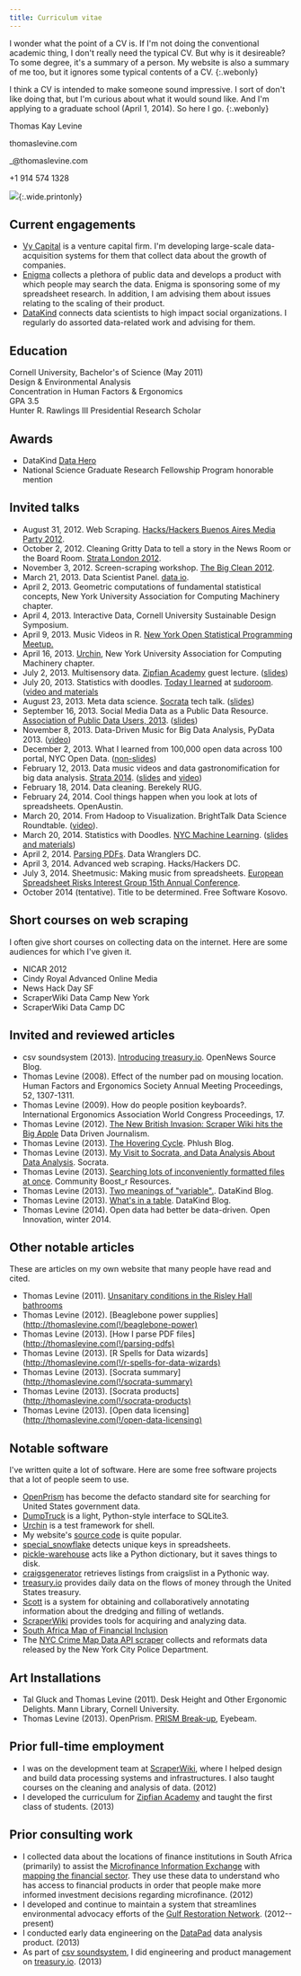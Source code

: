 ```yaml
---
title: Curriculum vitae
---
```

I wonder what the point of a CV is. If I'm not doing the conventional
academic thing, I don't really need the typical CV. But why is it desireable?
To some degree, it's a summary of a person. My website is also a summary
of me too, but it ignores some typical contents of a CV.
{:.webonly}

I think a CV is intended to make someone sound impressive. I sort
of don't like doing that, but I'm curious about what it would sound like.
And I'm applying to a graduate school (April 1, 2014). So here I go.
{:.webonly}

<p class="printonly">Thomas Kay Levine</p>
<p class="printonly">thomaslevine.com</p>
<p class="printonly">_@thomaslevine.com</p>
<p class="printonly">+1 914 574 1328</p>

![](/img/me.png){:.wide.printonly}

## Current engagements
* [Vy Capital](http://vycapital.com) is a venture capital firm.
    I'm developing large-scale data-acquisition systems
    for them that collect data about the growth of companies.
* [Enigma](https://enigma.io) collects a plethora of public
    data and develops a product with which people may search
    the data.
    Enigma is sponsoring some of my spreadsheet research.
    In addition, I am advising them about issues
    relating to the scaling of their product.
* [DataKind](http://datakind.org/) connects data scientists
    to high impact social organizations. I regularly do assorted
    data-related work and advising for them.

## Education
Cornell University, Bachelor's of Science (May 2011)<br>
Design & Environmental Analysis<br>
Concentration in Human Factors & Ergonomics<br>
GPA 3.5<br>
Hunter R. Rawlings III Presidential Research Scholar

## Awards
* DataKind [Data Hero](http://www.datakind.org/featuredvolunteers/thomas-levine/)
* National Science Graduate Research Fellowship Program honorable mention

## Invited talks
* August 31, 2012. Web Scraping. [Hacks/Hackers Buenos Aires Media Party 2012](http://www.mediaparty.info/).
* October 2, 2012. Cleaning Gritty Data to tell a story in the News Room or the Board Room.
    [Strata London 2012](http://strataconf.com/strataeu/public/schedule/detail/25890).
* November 3, 2012. Screen-scraping workshop. [The Big Clean 2012](http://bigclean.techlib.cz/en/805-workshop/).
* March 21, 2013. Data Scientist Panel. [data io](http://www.meetup.com/data-io/events/109303752/).
* April 2, 2013. Geometric computations of fundamental statistical concepts,
    New York University Association for Computing Machinery chapter.
* April 4, 2013. Interactive Data,
    Cornell University Sustainable Design Symposium.
* April 9, 2013. Music Videos in R.
    [New York Open Statistical Programming Meetup.](http://www.meetup.com/nyhackr/events/111193682/)
* April 16, 2013. <!-- ???? --> [Urchin](https://github.com/scraperwiki/urchin),
    New York University Association for Computing Machinery chapter.
* July 2, 2013. Multisensory data.
    [Zipfian Academy](http://zipfianacademy.com) guest lecture.
    ([slides](https://github.com/tlevine/multisensory-data-zipfian))
* July 20, 2013. Statistics with doodles.
  [Today I learned](https://sudoroom.org/wiki/Today_I_Learned#July_20:_Statistics_through_doodles:_Geometric_computations_of_fundamental_statistical_concepts)
  at [sudoroom](https://sudoroom.org).
  ([video and materials](http://thomaslevine.com(!/statistics-with-doodles-sudoroom))
* August 23, 2013. Meta data science.
    [Socrata](http://www.socrata.com/) tech talk.
    ([slides](https://github.com/tlevine/meta-data-science-socrata))
* September 16, 2013. Social Media Data as a Public Data Resource.
  [Association of Public Data Users, 2013](http://apdu.org/events/conference/apdu-2013/).
    ([slides](https://github.com/tlevine/social-media-public-data))
* November 8, 2013. Data-Driven Music for Big Data Analysis, PyData 2013.
    ([video](https://vimeo.com/79859345))
* December 2, 2013. What I learned from 100,000 open data across 100 portal, NYC Open Data.
    ([non-slides](http://thomaslevine.com/!/data-about-open-data-talk-december-2-2013/))
* February 12, 2013. Data music videos and data gastronomification for big data analysis.
    [Strata 2014](http://strataconf.com/strata2014/).
    ([slides](http://cdn.oreillystatic.com/en/assets/1/event/105/Music%20Videos%20and%20Gastronomification%20for%20Big%20Data%20Analysis%20Presentation.pdf)
    and [video](http://mediaservice.mirror-image.com/videos/7c2ae7a293147/assets/7938403/file.mp4))
* February 18, 2014. Data cleaning. Berekely RUG.
* February 24, 2014. Cool things happen when you look at lots of spreadsheets. OpenAustin.
* March 20, 2014. From Hadoop to Visualization. BrightTalk Data Science Roundtable.
    ([video](https://www.brighttalk.com/webcast/9059/103723)).
* March 20, 2014. Statistics with Doodles. [NYC Machine Learning](http://www.meetup.com/NYC-Machine-Learning/events/170546362/).
    ([slides and materials](http://thomaslevine.com/!/statistics-with-doodles-2014-03))
* April 2, 2014. [Parsing PDFs](http://www.meetup.com/Data-Wranglers-DC/events/160592492/).
    Data Wranglers DC.
* April 3, 2014. Advanced web scraping. Hacks/Hackers DC.
* July 3, 2014. Sheetmusic: Making music from spreadsheets.
    [European Spreadsheet Risks Interest Group 15th Annual Conference](http://www.eusprig.org/annual-conference.htm).
* October 2014 (tentative). Title to be determined. Free Software Kosovo.

## Short courses on web scraping
I often give short courses on collecting data on the internet.
Here are some audiences for which I've given it.

* NICAR 2012
* Cindy Royal Advanced Online Media
* News Hack Day SF
* ScraperWiki Data Camp New York
* ScraperWiki Data Camp DC

## Invited and reviewed articles
* csv soundsystem (2013). [Introducing treasury.io](https://source.opennews.org/en-US/articles/introducing-treasuryio/). OpenNews Source Blog.
* Thomas Levine (2008). Effect of the number pad on mousing location. Human Factors and Ergonomics Society Annual Meeting Proceedings, 52, 1307-1311.
* Thomas Levine (2009). How do people position keyboards?. International Ergonomics Association World Congress Proceedings, 17.
* Thomas Levine (2012).
    [The New British Invasion: Scraper Wiki hits the Big Apple](http://datadrivenjournalism.net/news_and_analysis/scraperwiki_new_york_data_camp)
    Data Driven Journalism.
* Thomas Levine (2013).
    [The Hovering Cycle](http://www.phlush.org/2013/02/23/the-hovering-cycle/).
    Phlush Blog.
* Thomas Levine (2013). [My Visit to Socrata, and Data Analysis About Data Analysis](http://www.socrata.com/blog/my-visit-to-socrata-and-data-analysis-about-data-analysis/). Socrata.
* Thomas Levine (2013). [Searching lots of inconveniently formatted files at once](http://communityboostr.org/resource/searching-lots-inconveniently-formatted-files-once). Community Boost\_r Resources.
* Thomas Levine (2013). [Two meanings of "variable".](http://www.datakind.org/blog/multiple-meanings-of-the-word-variable/). DataKind Blog.
* Thomas Levine (2013). [What's in a table](http://www.datakind.org/blog/whats-in-a-table/). DataKind Blog.
* Thomas Levine (2014). Open data had better be data-driven. Open Innovation, winter 2014.

## Other notable articles
These are articles on my own website that many people have read and cited.

* Thomas Levine (2011). [Unsanitary conditions in the Risley Hall bathrooms](http://thomaslevine.com/!/risley-toilets/)
* Thomas Levine (2012). [Beaglebone power supplies](http://thomaslevine.com(!/beaglebone-power)
* Thomas Levine (2013). [How I parse PDF files](http://thomaslevine.com(!/parsing-pdfs)
* Thomas Levine (2013). [R Spells for Data wizards](http://thomaslevine.com(!/r-spells-for-data-wizards)
* Thomas Levine (2013). [Socrata summary](http://thomaslevine.com(!/socrata-summary)
* Thomas Levine (2013). [Socrata products](http://thomaslevine.com(!/socrata-products)
* Thomas Levine (2013). [Open data licensing](http://thomaslevine.com(!/open-data-licensing)

## Notable software
I've written quite a lot of software. Here are some free software projects that a lot of people seem to use.

* [OpenPrism](http://openprism.thomaslevine.com) has become the defacto standard site for searching for United States government data.
* [DumpTruck](https://github.com/scraperwiki/dumptruck) is a light, Python-style interface to SQLite3.
* [Urchin](https://github.com/scraperwiki/urchin) is a test framework for shell.
* My website's [source code](https://github.com/tlevine/www.thomaslevine.com)
    is quite popular.
* [special_snowflake](https://pypi.python.org/pypi/special_snowflake)
    detects unique keys in spreadsheets.
* [pickle-warehouse](https://pypi.python.org/pypi/pickle-warehouse) acts like a
    Python dictionary, but it saves things to disk.
* [craigsgenerator](https://pypi.python.org/pypi/craigsgenerator) retrieves listings
    from craigslist in a Pythonic way.
* [treasury.io](http://treasury.io) provides daily data on the flows of money through
    the United States treasury.
* [Scott](https://github.com/tlevine/scott) is a system for obtaining and collaboratively
    annotating information about the dredging and filling of wetlands.
* [ScraperWiki](https://scraperwiki.com) provides tools for acquiring and analyzing data.
* [South Africa Map of Financial Inclusion](http://maps.mixmarket.org/south-africa/)
* The [NYC Crime Map Data API scraper](http://thomaslevine.com/!/nyc-crime-map)
  collects and reformats data released by the New York City Police Department.

## Art Installations

* Tal Gluck and Thomas Levine (2011). Desk Height and Other Ergonomic Delights. Mann Library, Cornell University.
* Thomas Levine (2013). OpenPrism. [PRISM Break-up](http://prismbreakup.org/#/exhibition), Eyebeam.

## Prior full-time employment
* I was on the development team at [ScraperWiki](https://scraperwiki.com),
    where I helped design and build data processing systems and infrastructures.
    I also taught courses on the cleaning and analysis of data. (2012)
* I developed the curriculum for [Zipfian Academy](http://zipfianacademy.com)
    and taught the first class of students. (2013)

## Prior consulting work
* I collected data about the locations of finance institutions in South
    Africa (primarily) to assist the
    [Microfinance Information Exchange](http://mixmarket.org) with
    [mapping the financial sector](http://www.themix.org/publications/mix-microfinance-world/2012/05/mapping-financial-sector-south-africa).
    They use these data to understand who has access to financial products
    in order that people make more informed investment decisions regarding microfinance. (2012)
* I developed and continue to maintain a system that streamlines
    environmental advocacy efforts of the
    [Gulf Restoration Network](https://healthygulf.org/). (2012--present)
* I conducted early data engineering on the [DataPad](http://datapad.io)
    data analysis product. (2013)
* As part of [csv soundsystem](http://csvsoundsystem.com),
    I did engineering and product management on [treasury.io](http://treasury.io). (2013)

